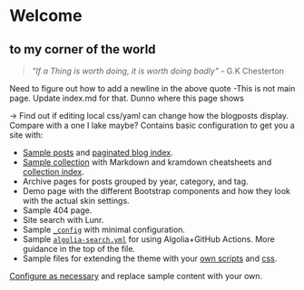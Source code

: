 # Welcome 
## to my corner of the world

> *"If a Thing is worth doing, it is worth doing badly"*
>      - G.K Chesterton

Need to figure out how to add a newline in the above quote
-This is not main page. Update index.md for that. Dunno where this page shows

-> Find out if editing local css/yaml can change how the blogposts display. Compare with a one I lake maybe?
Contains basic configuration to get you a site with:

- [Sample posts](./_posts/) and [paginated blog index](./blog/index.html).
- [Sample collection](./_cheatsheet/) with Markdown and kramdown cheatsheets and [collection index](./_pages/cheatsheet.md).
- Archive pages for posts grouped by year, category, and tag.
- Demo page with the different Bootstrap components and how they look with the actual skin settings.
- Sample 404 page.
- Site search with Lunr.
- Sample [`_config`](_config.yml) with minimal configuration.
- Sample [`algolia-search.yml`](algolia-search.yml) for using Algolia+GitHub Actions. More guidance in the top of the file.
- Sample files for extending the theme with your [own scripts](./_includes/custom/) and [css](./assets/css/).

[Configure as necessary](https://dieghernan.github.io/chulapa/docs/02-config) and replace sample content with your own.
